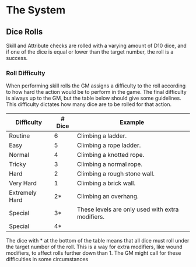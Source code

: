 # The System

## Dice Rolls

Skill and Attribute checks are rolled with a varying amount of D10 dice, and if one of the dice is equal or lower than
the target number, the roll is a success.

### Roll Difficulty
When performing skill rolls the GM assigns a difficulty to the roll according to how hard the action would be to perform in the game. The final difficulty is always up to the GM, but the table below should give some guidelines. This difficulty dictates how many dice are to be rolled for that action.

| Difficulty     | # Dice | Example                                          |
|----------------|--------|--------------------------------------------------|
| Routine        | 6      | Climbing a ladder.                               |
| Easy           | 5      | Climbing a rope ladder.                          |
| Normal         | 4      | Climbing a knotted rope.                         |
| Tricky         | 3      | Climbing a normal rope.                          |
| Hard           | 2      | Climbing a rough stone wall.                     |
| Very Hard      | 1      | Climbing a brick wall.                           |
| Extremely Hard | 2*     | Climbing an overhang.                            |
| Special        | 3*     | These levels are only used with extra modifiers. |
| Special        | 4*     |                                                  |

The dice with * at the bottom of the table means that all dice must roll under the target number of the roll. This is a way for extra modifiers, like wound modifiers, to affect rolls further down than 1. The GM might call for these difficulties in some circumstances